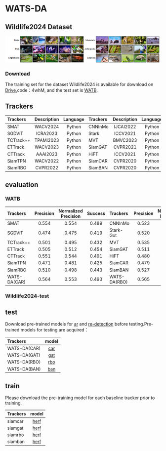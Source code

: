 # WATS-DA
## Wildlife2024 Dataset

![image](WATS-DA(CAR)/img/Wildlife2024.png)
### Download
The training set for the dataset Wildlife2024 is available for download on [Drive](https://pan.quark.cn/s/f9aec26b21a5),code：4whM, and the test set is [WATB](https://w-1995.github.io/EvaluationandResult.html).
## Trackers


| Trackers | Description | Language | Trackers | Description | Language |
| :---------- | :-----------: | :---------: | :---------- | :-----------: | :---------: |
| SMAT | WACV2024 | Python | CNNInMo| IJCAI2022 | Python |
| SGDViT| ICRA2023 | Python | Stark | ICCV2021 | Python |
| TCTrack++| TPAMI2023 | Python | MVT | BMVC2023 | Python |
| ETTrack | WACV2023 | Python | SiamGAT | CVPR2021 | Python |
| CTTrack | AAAI2023 | Python | HiFT| ICCV2021 | Python |
| SiamTPN | WACV2022 | Python | SiamCAR | CVPR2020 | Python |
| SiamRBO | CVPR2022 | Python | SiamBAN | CVPR2020 | Python |

## evaluation
### WATB

| Trackers | Precision | Normalized Precision | Success | Trackers | Precision | Normalized Precision | Success |
| :---------- | :-----------: | :-----------: | :-----------: | :---------- | :-----------: | :-----------: | :-----------: |
| SMAT | 0.554 | 0.554 | 0.489 | CNNInMo | 0.523 | 0.514 | 0.455 |
| SGDViT | 0.474 | 0.475 | 0.419 | Stark-Got | 0.520 | 0.515 | 0.467 |
| TCTrack++ | 0.501 | 0.495 | 0.432 | MVT | 0.535| 0.538 | 0.471 |
| ETTrack | 0.505 | 0.512 | 0.454 | SiamGAT | 0.511 | 0.515 | 0.442 |
| CTTrack | 0.551 | 0.544 | 0.491 | HiFT | 0.480 | 0.477 | 0.414 |
| SiamTPN | 0.471 | 0.481 | 0.425 | SiamCAR | 0.479 | 0.476 | 0.415 |
| SiamRBO | 0.510 | 0.498 | 0.443 | SiamBAN | 0.527 | 0.518 | 0.439 |
| WATS-DA(CAR) | 0.564 | 0.553 | 0.493 |WATS-DA(RBO) |	0.565 |	0.549 |	0.502 |

### Wildlife2024-test

## test

Download pre-trained models for [ar](https://drive.google.com/drive/folders/1_dPapMvHy1iewJ2MmyWXj3BB-aIlHNLA?usp=sharing) and [re-detection](https://drive.google.com/drive/folders/1yIeq0CCi-JFDECafOA9fPkZSa_v9ILPL?usp=sharing) before testing.Pre-trained models for testing are acquired：

| Trackers | model | 
| :---------- | :-----------: | 
| WATS-DA(CAR) | [car](https://drive.google.com/file/d/17ZX_PwSKtrQGjlVsRaw-VXacc4XIe4yd/view?usp=sharing) | 
| WATS-DA(GAT) | [gat](https://drive.google.com/file/d/1ug3VJCSOH0yf6Rc38A-GdPXWU-9FcQoL/view?usp=sharing) | 
| WATS-DA(RBO) | [rbo](https://drive.google.com/file/d/1i_eoOnHCUb6AF6K76PDd2UuygjUYQ0mp/view?usp=sharing) |
| WATS-DA(BAN) | [ban](https://drive.google.com/file/d/1XNugJ2i0Wqi_31wmXjy8H_5wfsrb5_lA/view?usp=sharing) |

## train

Please download the pre-training model for each baseline tracker prior to training.

| Trackers | model | 
| :---------- | :-----------: | 
| siamcar | [herf](https://drive.google.com/file/d/15GXHlNz1OzRnIT4mFyziEvquf3cUVppQ/view?usp=sharing) | 
| siamgat | [herf](https://drive.google.com/file/d/1a7P3BlCwFUFIdtcs-1MOXUF5gRuSzt3T/view?usp=sharing) | 
| siamrbo | [herf](https://drive.google.com/file/d/1OdBbVLmbRCef3uq9D40JfDy99uAWB3XW/view?usp=sharing) |
| siamban | [herf](https://drive.google.com/file/d/1ScO4INZDF2iwolsz-eAslI3h4wmhkbuv/view?usp=sharing) |
